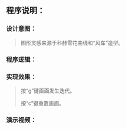 程序说明：
-------

### 设计意图：

  > 图形灵感来源于科赫雪花曲线和“风车”造型。
  > 
 


### 程序逻辑：




### 实现效果：
 
  > 按“g”键画面发生迭代。
  > 
  > 按“c”键重置画面。




### 演示视频：


